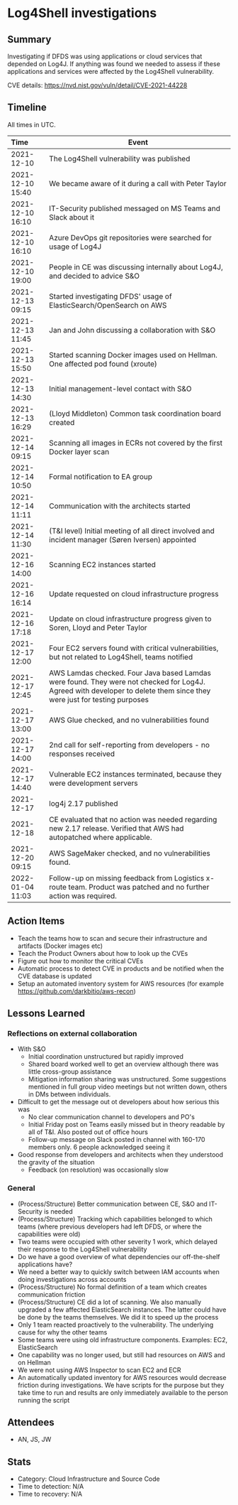 # Log4Shell investigations

## Summary

Investigating if DFDS was using applications or cloud services that depended on Log4J. If anything was found we needed to assess if these applications and services were affected by the Log4Shell vulnerability.

CVE details: <https://nvd.nist.gov/vuln/detail/CVE-2021-44228>

## Timeline

All times in UTC.

| Time               | Event                                                                                                                                                                  |
| :----------------- | ---------------------------------------------------------------------------------------------------------------------------------------------------------------------- |
| 2021-12-10         | The Log4Shell vulnerability was published                                                                                                                              |
| 2021-12-10   15:40 | We became aware of it during a call with Peter Taylor                                                                                                                  |
| 2021-12-10   16:10 | IT-Security published messaged on MS Teams and Slack about it                                                                                                          |
| 2021-12-10   16:10 | Azure DevOps git repositories were searched for usage of Log4J                                                                                                         |
| 2021-12-10   19:00 | People in CE was discussing internally about Log4J, and decided to advice S&amp;O                                                                                      |
| 2021-12-13   09:15 | Started investigating DFDS' usage of ElasticSearch/OpenSearch on AWS                                                                                                   |
| 2021-12-13   11:45 | Jan and John discussing a collaboration with S&amp;O                                                                                                                   |
| 2021-12-13   15:50 | Started scanning Docker images used on Hellman. One affected pod found (xroute)                                                                                        |
| 2021-12-13   14:30 | Initial management-level contact with S&amp;O                                                                                                                          |
| 2021-12-13   16:29 | (Lloyd Middleton) Common task coordination board created                                                                                                               |
| 2021-12-14   09:15 | Scanning all images in ECRs not covered by the first Docker layer scan                                                                                                 |
| 2021-12-14   10:50 | Formal notification to EA group                                                                                                                                        |
| 2021-12-14   11:11 | Communication with the architects started                                                                                                                              |
| 2021-12-14   11:30 | (T&amp;I level) Initial meeting of all direct involved and incident manager (Søren Iversen) appointed                                                                  |
| 2021-12-16   14:00 | Scanning EC2 instances started                                                                                                                                         |
| 2021-12-16   16:14 | Update requested on cloud infrastructure progress                                                                                                                      |
| 2021-12-16   17:18 | Update on cloud infrastructure progress given to Soren, Lloyd and Peter Taylor                                                                                         |
| 2021-12-17   12:00 | Four EC2 servers found with critical vulnerabilities, but not related to Log4Shell, teams notified                                                                     |
| 2021-12-17   12:45 | AWS Lamdas checked. Four Java based Lamdas were found. They were not checked for Log4J. Agreed with developer to delete them since they were just for testing purposes |
| 2021-12-17   13:00 | AWS Glue checked, and no vulnerabilities found                                                                                                                         |
| 2021-12-17   14:00 | 2nd call for self-reporting from developers - no responses received                                                                                                    |
| 2021-12-17   14:40 | Vulnerable EC2 instances terminated, because they were development servers                                                                                             |
| 2021-12-17         | log4j 2.17 published                                                                                                                                                   |
| 2021-12-18         | CE evaluated that no action was needed regarding new 2.17 release. Verified that AWS had autopatched where applicable.                                                 |
| 2021-12-20   09:15 | AWS SageMaker checked, and no vulnerabilities found.                                                                                                                   |
| 2022-01-04 11:03   | Follow-up on missing feedback from Logistics x-route team. Product was patched and no further action was required.                                                     |

## Action Items

- Teach the teams how to scan and secure their infrastructure and artifacts (Docker images etc)
- Teach the Product Owners about how to look up the CVEs
- Figure out how to monitor the critical CVEs
- Automatic process to detect CVE in products and be notified when the CVE database is updated
- Setup an automated inventory system for AWS resources (for example <https://github.com/darkbitio/aws-recon>)

## Lessons Learned

### Reflections on external collaboration

- With S&O
  - Initial coordination unstructured but rapidly improved
  - Shared board worked well to get an overview although there was little cross-group assistance
  - Mitigation information sharing was unstructured. Some suggestions mentioned in full group video meetings but not written down, others in DMs between individuals.
- Difficult to get the message out ot developers about how serious this was
  - No clear communication channel to developers and PO's
  - Initial Friday post on Teams easily missed but in theory readable by all of T&I. Also posted out of office hours
  - Follow-up message on Slack posted in channel with 160-170 members only. 6 people acknowledged seeing it
- Good response from developers and architects when they understood the gravity of the situation
  - Feedback (on resolution) was occasionally slow

### General

- (Process/Structure) Better communication between CE, S&O and IT-Security is needed
- (Process/Structure) Tracking which capabilities belonged to which teams (where previous developers had left DFDS, or where the capabilities were old)
- Two teams were occupied with other severity 1 work, which delayed their response to the Log4Shell vulnerability
- Do we have a good overview of what dependencies our off-the-shelf applications have?
- We need a better way to quickly switch between IAM accounts when doing investigations across accounts
- (Process/Structure) No formal definition of a team which creates communication friction
- (Process/Structure) CE did a lot of scanning. We also manually upgraded a few affected ElasticSearch instances. The latter could have be done by the teams themselves. We did it to speed up the process
- Only 1 team reacted proactively to the vulnerability. The underlying cause for why the other teams
- Some teams were using old infrastructure components. Examples: EC2, ElasticSearch
- One capability was no longer used, but still had resources on AWS and on Hellman
- We were not using AWS Inspector to scan EC2 and ECR
- An automatically updated inventory for AWS resources would decrease friction during investigations. We have scripts for the purpose but they take time to run and results are only immediately available to the person running the script

## Attendees

- AN, JS, JW

## Stats

- Category: Cloud Infrastructure and Source Code
- Time to detection: N/A
- Time to recovery: N/A
